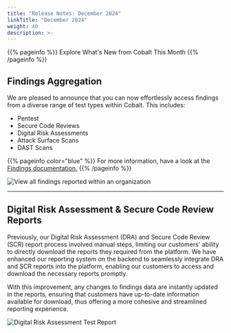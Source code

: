 ```yaml
---
title: "Release Notes: December 2024"
linkTitle: "December 2024"
weight: 40
description: >-
---
```


{{% pageinfo %}} 
Explore What's New from Cobalt This Month
{{% /pageinfo %}}


## Findings Aggregation

We are pleased to announce that you can now effortlessly access findings from a diverse range of test types within Cobalt. This includes:
- Pentest
- Secure Code Reviews
- Digital Risk Assessments
- Attack Surface Scans
- DAST Scans

{{% pageinfo color="blue" %}}
For more information, have a look at the [Findings documentation.](https://docs.cobalt.io/platform-deep-dive/findings/)
{{% /pageinfo %}}

![View all findings reported within an organization](/deepdive/Findings-org-view-2.png "View all findings reported within an organization")

---

## Digital Risk Assessment & Secure Code Review Reports

Previously, our Digital Risk Assessment (DRA) and Secure Code Review (SCR) report process involved manual steps, limiting our customers' ability to directly download the reports they required from the platform. We have enhanced our reporting system on the backend to seamlessly integrate DRA and SCR reports into the platform, enabling our customers to access and download the necessary reports promptly. 

With this improvement, any changes to findings data are instantly updated in the reports, ensuring that customers have up-to-date information available for download, thus offering a more cohesive and streamlined reporting experience.

![Digital Risk Assessment Test Report](/release-notes/dra-report.png  "Digital Risk Assessment Test Report")
